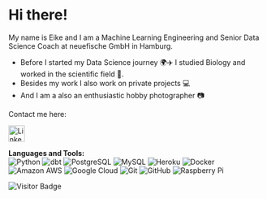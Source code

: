 # Hi there!

My name is Eike and I am a Machine Learning Engineering and Senior Data Science Coach at neuefische GmbH in Hamburg.

- Before I started my Data Science journey :earth_africa::airplane: I studied Biology and worked in the scientific field :microscope:.
- Besides my work I also work on private projects :computer:
- And I am a also an enthusiastic hobby photographer :camera:

Contact me here:

<a href="https://www.linkedin.com/in/eike-rogall-444bb1154/"><img alt="LinkedIn" title="LinkedIn" height="32" width="32" src="https://img.shields.io/npm/v/LinkedIn.svg?logo=LinkedIn"></a>
</p>
 


**Languages and Tools:**  
![Python](https://img.shields.io/badge/-Python-black?style=flat-square&logo=Python)
![dbt](https://img.shields.io/endpoint?logo=dbt)
![PostgreSQL](https://img.shields.io/badge/-PostgreSQL-336791?style=flat-square&logo=postgresql)
![MySQL](https://img.shields.io/badge/-MySQL-black?style=flat-square&logo=mysql)
![Heroku](https://img.shields.io/badge/-Heroku-430098?style=flat-square&logo=heroku)
![Docker](https://img.shields.io/badge/-Docker-black?style=flat-square&logo=docker)
![Amazon AWS](https://img.shields.io/badge/Amazon%20AWS-232F3E?style=flat-square&logo=amazon-aws)
![Google Cloud](https://img.shields.io/badge/Google%20Cloud-black?style=flat-square&logo=google-cloud)
![Git](https://img.shields.io/badge/-Git-black?style=flat-square&logo=git)
![GitHub](https://img.shields.io/badge/-GitHub-181717?style=flat-square&logo=github)
![Raspberry Pi](https://img.shields.io/badge/-Raspberry%20Pi-C51A4A?style=flat-square&logo=Raspberry-Pi)



![Visitor Badge](https://visitor-badge.laobi.icu/badge?page_id=rogall-e.rogall-e)


